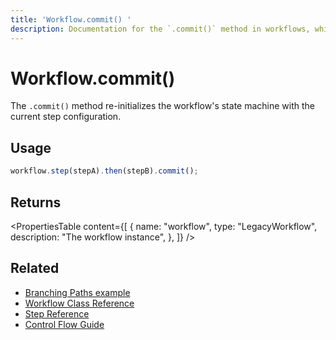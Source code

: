 ```yaml
---
title: 'Workflow.commit() '
description: Documentation for the `.commit()` method in workflows, which re-initializes the workflow machine with the current step configuration.
---
```


# Workflow.commit()

The `.commit()` method re-initializes the workflow's state machine with the current step configuration.

## Usage

```typescript
workflow.step(stepA).then(stepB).commit();
```

## Returns

<PropertiesTable
content={[
{
name: "workflow",
type: "LegacyWorkflow",
description: "The workflow instance",
},
]}
/>

## Related

- [Branching Paths example](/docs/examples/workflows_legacy/branching-paths)
- [Workflow Class Reference](./workflow)
- [Step Reference](./step-class)
- [Control Flow Guide](/docs/examples/workflows_legacy/conditional-branching)

